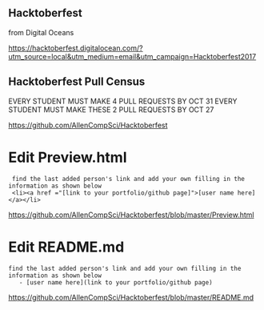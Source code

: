 ## Hacktoberfest 
 
 from Digital Oceans 
 
 
 https://hacktoberfest.digitalocean.com/?utm_source=local&utm_medium=email&utm_campaign=Hacktoberfest2017
 
 
 ## Hacktoberfest Pull Census
 EVERY STUDENT MUST MAKE 4 PULL REQUESTS BY OCT 31
 EVERY STUDENT MUST MAKE THESE 2 PULL REQUESTS BY OCT 27
 
 https://github.com/AllenCompSci/Hacktoberfest
 
 # Edit Preview.html
 ```
  find the last added person's link and add your own filling in the information as shown below
  <li><a href ="[link to your portfolio/github page]">[user name here]</a></li>
 ```
 https://github.com/AllenCompSci/Hacktoberfest/blob/master/Preview.html
 
# Edit README.md
```
find the last added person's link and add your own filling in the information as shown below
   - [user name here](link to your portfolio/github page)
```
https://github.com/AllenCompSci/Hacktoberfest/blob/master/README.md
